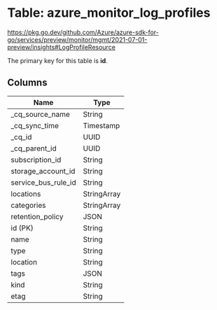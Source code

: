 # Table: azure_monitor_log_profiles

https://pkg.go.dev/github.com/Azure/azure-sdk-for-go/services/preview/monitor/mgmt/2021-07-01-preview/insights#LogProfileResource

The primary key for this table is **id**.


## Columns
| Name          | Type          |
| ------------- | ------------- |
|_cq_source_name|String|
|_cq_sync_time|Timestamp|
|_cq_id|UUID|
|_cq_parent_id|UUID|
|subscription_id|String|
|storage_account_id|String|
|service_bus_rule_id|String|
|locations|StringArray|
|categories|StringArray|
|retention_policy|JSON|
|id (PK)|String|
|name|String|
|type|String|
|location|String|
|tags|JSON|
|kind|String|
|etag|String|